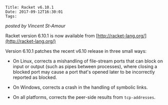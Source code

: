     Title: Racket v6.10.1
    Date: 2017-09-12T16:30:01
    Tags: 

*posted by Vincent St-Amour*

Racket version 6.10.1 is now available from [http://racket-lang.org/](http://racket-lang.org/)

Version 6.10.1 patches the recent v6.10 release in three small ways:

 * On Linux, corrects a mishandling of file-stream ports that can block on input or output (such as pipes between processes), where closing a blocked port may cause a port that's opened later to be incorrectly reported as blocked.

 * On Windows, corrects a crash in the handling of symbolic links.

 * On all platforms, corrects the peer-side results from `tcp-addresses`.

<!-- more -->

